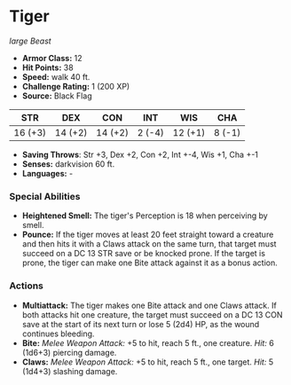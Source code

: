 # Tiger

*large* *Beast*

- **Armor Class:** 12
- **Hit Points:** 38 
- **Speed:** walk 40 ft.
- **Challenge Rating:** 1 (200 XP)
- **Source:** Black Flag

| STR | DEX | CON | INT | WIS | CHA |
| --- | --- | --- | --- | --- | --- |
| 16 (+3) | 14 (+2) | 14 (+2) | 2 (-4) | 12 (+1) | 8 (-1) |

- **Saving Throws**: Str +3, Dex +2, Con +2, Int +-4, Wis +1, Cha +-1
- **Senses:** darkvision 60 ft.
- **Languages:** -

### Special Abilities

- **Heightened Smell:** The tiger's Perception is 18 when perceiving by smell.
- **Pounce:** If the tiger moves at least 20 feet straight toward a creature and then hits it with a Claws attack on the same turn, that target must succeed on a DC 13 STR save or be knocked prone. If the target is prone, the tiger can make one Bite attack against it as a bonus action.

### Actions

- **Multiattack:** The tiger makes one Bite attack and one Claws attack. If both attacks hit one creature, the target must succeed on a DC 13 CON save at the start of its next turn or lose 5 (2d4) HP, as the wound continues bleeding.
- **Bite:** _Melee Weapon Attack:_ +5 to hit, reach 5 ft., one creature. _Hit:_ 6 (1d6+3) piercing damage.
- **Claws:** _Melee Weapon Attack:_ +5 to hit, reach 5 ft., one target. _Hit:_ 5 (1d4+3) slashing damage.
